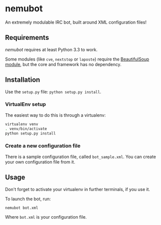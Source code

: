 nemubot
=======

An extremely modulable IRC bot, built around XML configuration files!


Requirements
------------

*nemubot* requires at least Python 3.3 to work.

Some modules (like `cve`, `nextstop` or `laposte`) require the
[BeautifulSoup module](http://www.crummy.com/software/BeautifulSoup/),
but the core and framework has no dependency.


Installation
------------

Use the `setup.py` file: `python setup.py install`.

### VirtualEnv setup

The easiest way to do this is through a virtualenv:

```sh
virtualenv venv
. venv/bin/activate
python setup.py install
```

### Create a new configuration file

There is a sample configuration file, called `bot_sample.xml`. You can
create your own configuration file from it.


Usage
-----

Don't forget to activate your virtualenv in further terminals, if you
use it.

To launch the bot, run:

```sh
nemubot bot.xml
```

Where `bot.xml` is your configuration file.
